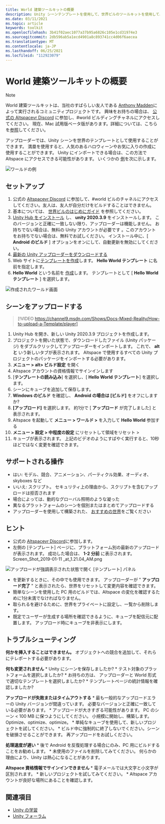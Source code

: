 ```yaml
---
title: World 建築ツールキットの概要
description: Unity シーンテンプレートを使用して、世界ビルのツールキットを使用して、AltspaceVR ワールドをセットアップしてアップロードする方法について説明します。
ms.date: 03/11/2021
ms.topic: article
keywords: toolkit
ms.openlocfilehash: 3b41f02aec1077a37b95a6826c105e1cd31974e3
ms.sourcegitcommit: 2db596ab5a1ecd4901a8c893741cc4d06f6aecea
ms.translationtype: MT
ms.contentlocale: ja-JP
ms.lasthandoff: 06/25/2021
ms.locfileid: "112923079"
---
```

# <a name="introducing-the-world-building-toolkit"></a>World 建築ツールキットの概要

> [!NOTE]
> World 建築ツールキットは、当社のすばらしい友人である [Anthony Madden](https://twitter.com/chigamesstudio)によって実行されるコミュニティプロジェクトです。 興味をお持ちの場合は、 [公式の Altspacevr Discord](https://discordapp.com/invite/altspacevr) に参加し、#world ビルディングチャネルにアクセスしてください。 現在、Mac 試用版ベータ版があります。詳細については、こちらを[参照](https://altvr.com/altspacevr-mac)してください。

アップローダーでは、Unity シーンを世界のテンプレートとして使用することができます。 満塁を使用すると、人気のあるハロウィーンやお気に入りの作成に使用することができます。 Unity にインポートできる場合は、この方法で Altspace にアクセスできる可能性があります。 いくつかの [例](https://account.altvr.com/worlds/1046572460192825569)を次に示します。

![ワールドの例](images/unity-uploader-img-01.png)

## <a name="setup"></a>セットアップ

1. 公式の [Altspacevr Discord](https://discordapp.com/invite/altspacevr) に参加して、#world ビルのチャネルにアクセスしてください。友人は、友人が自分だけをビルドすることはできません。
2. 基本については、 [世界ビルのはじめにガイド](world-building-getting-started.md) を参照してください。
3. [Unity Hub をインストール](https://blogs.unity3d.com/2018/01/24/streamline-your-workflow-introducing-unity-hub-beta) し、 **unity 2020.3.9** をインストールします。 このバージョンと正確に一致しない限り、アップローダーは機能しません。 お持ちでない場合は、無料の Unity アカウントが必要です 。このアカウントをお持ちでない場合は、無料でお試しください。 インストール中に、[ **Android のビルド** ] オプションをオンにして、自動更新を無効にしてください。
4. [最新の Unity アップローダーをダウンロードする](upgrading-content-to-the-latest-unity.md#altspacevr-uploader-v090-upgrade-guide)
5. Web サイトに[テンプレートを作成](https://account.altvr.com/space_templates/new)します。 **Hello World テンプレート** に名前を指定します。
6. **Hello World** という名前を [作成](https://account.altvr.com/worlds/my)します。 テンプレートとして [ **Hello World テンプレート** ] を選択します。

![作成されたワールド画面](images/unity-uploader-img-02.png)

## <a name="upload-your-scene"></a>シーンをアップロードする

> [!VIDEO https://channel9.msdn.com/Shows/Docs-Mixed-Reality/How-to-upload-a-Template/player]

1. Unity Hub を開き、新しい Unity 2020.3.9 プロジェクトを作成します。
2. プロジェクトを開いた状態で、ダウンロードしたファイル (Unity パッケージ) をダブルクリックしてアップローダーをインポートします。 これで、 **altと** いう新しいタブが表示されます。 Altspace で使用するすべての Unity プロジェクトのパッケージをインポートする必要があります。
3. **メニュー > alt> ビルド設定** を開く
4. Altspace アカウントの資格情報でサインインします
5. [**テンプレートの読み込み**] を選択し、[ **Hello World テンプレート**] を選択します。
6. シーンにキューブを追加して保存します。
7. **Windows のビルド** を確認し、 **Android の場合は [ビルド]** をオフにしますか?
8. **[アップロード]** を選択します。 約1分で [ **アップロード** が完了しました] と表示されます。
9. Altspace を起動して **メニュー > ワールド >** を入力して **Hello World** 参加する
10. **メニュー > 設定 > 中程度の設定** にリセットして領域をリセット >
11. キューブが表示されます。 上記のビデオのようにすばやく実行すると、10秒ほどではなく変更を確認できます。

## <a name="whats-supported"></a>サポートされる操作

* はい: モデル、競合、アニメーション、パーティクル効果、オーディオ、skyboxes など
* いいえ: スクリプト。 セキュリティ上の理由から、スクリプトを含むアップロードは拒否されます
* 場合によっては、動的なグローバル照明のような凝った
* 異なるプラットフォームのシーンを個別またはまとめてアップロードする
* アップローダーを使用して構築された、 [おすすめの世界](https://account.altvr.com/worlds/featured)をご覧ください

## <a name="tips"></a>ヒント

* 公式の [Altspacevr Discord](https://discordapp.com/invite/altspacevr)に参加します。
* 左側の [テンプレート] ページに、プラットフォーム別の最新のアップロードが表示されます。 成功した場合は、 **1-2 分前** に表示されます。Screen_Shot_2019-01-11 _at_1.21.04_AM.png

![アップロードが強調表示された状態で開く [テンプレート] パネル](images/unity-uploader-img-03.png)

* を更新するときに、その中でも使用できます。 アップローダーが " **アップロード完了** " と表示されたら、世界をリセットして変更内容を確認できます。
* 簡単なシーンを使用した PC 用のビルドでは、Altspace の変化を確認するために1分未満でなければなりません。
* 取られるを避けるために、世界をプライベートに設定し、一覧から削除します。
* 既定でユーザーが生成する場所を確認できるように、キューブを配信元に配置します。 アップロード時にキューブを非表示にします。

## <a name="troubleshooting"></a>トラブルシューティング

**何かを挿入することはできません。** オブジェクトへの競合を追加して、それらにテレポートする必要があります。

**何も変更されません**
    * Unity にシーンを保存しましたか?
    * テスト対象のプラットフォームを選択しましたか?
    * お持ちの方は、 アップローダーと World 形式で適切なテンプレートを選択しましたか?
    * テンプレートページの統計情報を確認しましたか?

**アップロードが失敗またはタイムアウトする**
    * 最も一般的なアップロードエラーの Unity バージョンが間違っています。 必要なバージョンと正確に一致している必要があります。
    * アップロードが大きすぎる可能性があります。 PC のシーン < 100 MB に保つようにしてください。 小規模に開始し、構築します。 Optimize、optimize、optimize。
    * 単純なキューブを使用して、新しいプロジェクトを試してください。
    * ビルド中に強制的に終了しないでください。シーンを破損させることができます。 再アップロードをお試しください。

**処理速度が遅い**
    * 後で Android を反復処理する場合にのみ、PC 用にビルドすることをお勧めします。
    * 未使用のファイルを削除してみてください。 何らかの理由により、Unity は熱心になることがあります。

**Altspace 資格情報でサインインできません**
    * 電子メールでは大文字と小文字が区別されます。
    * 新しいプロジェクトを試してみてください。
    * Altspace アカウントが良好な場所にあることを確認します。

## <a name="see-also"></a>関連項目

* [Unity の学習](https://unity3d.com/learn)
* [Unity フォーラム](https://forum.unity.com)
